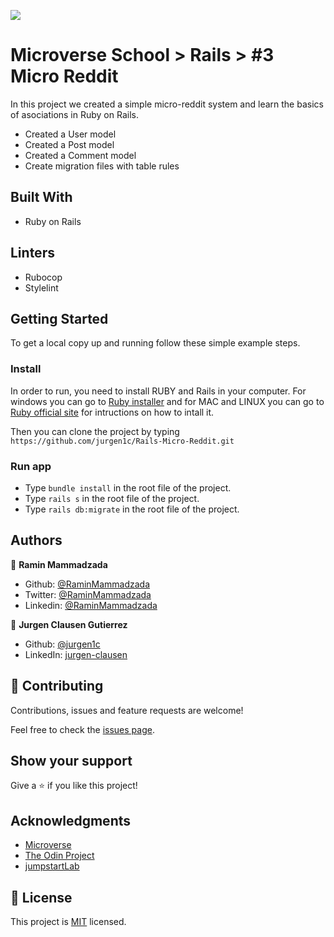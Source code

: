 ![](https://img.shields.io/badge/Microverse-blueviolet)

# Microverse School > Rails > #3 Micro Reddit

In this project we created a simple micro-reddit system and learn the basics of asociations in Ruby on Rails.


- Created a User model
- Created a Post model
- Created a Comment model
- Create migration files with table rules


## Built With
- Ruby on Rails

## Linters
- Rubocop
- Stylelint

## Getting Started

To get a local copy up and running follow these simple example steps.

### Install
In order to run, you need to install RUBY and Rails in your computer. For windows you can go to [Ruby installer](https://rubyinstaller.org/) and for MAC and LINUX you can go to [Ruby official site](https://www.ruby-lang.org/en/downloads/) for intructions on how to intall it.

Then you can clone the project by typing ```https://github.com/jurgen1c/Rails-Micro-Reddit.git```

### Run app
- Type ```bundle install``` in the root file of the project. 
- Type ```rails s``` in the root file of the project.
- Type  ```rails db:migrate``` in the root file of the project.

## Authors

👤 **Ramin Mammadzada**

- Github: [@RaminMammadzada](https://github.com/RaminMammadzada)
- Twitter: [@RaminMammadzada](https://twitter.com/RaminMammadzada)
- Linkedin: [@RaminMammadzada](https://www.linkedin.com/in/raminmammadzada) 

👤 **Jurgen Clausen Gutierrez**

- Github: [@jurgen1c](https://github.com/jurgen1c)
- LinkedIn: [jurgen-clausen](https://www.linkedin.com/in/jurgen-clausen-2740061a9/)

## 🤝 Contributing

Contributions, issues and feature requests are welcome!

Feel free to check the [issues page](issues/).

## Show your support

Give a ⭐️ if you like this project!

## Acknowledgments

- [Microverse](https://www.microverse.org/)
- [The Odin Project](https://www.theodinproject.com/courses/databases/lessons/sql)
- [jumpstartLab](http://tutorials.jumpstartlab.com/projects/blogger.html)


## 📝 License

This project is [MIT](lic.url) licensed.
